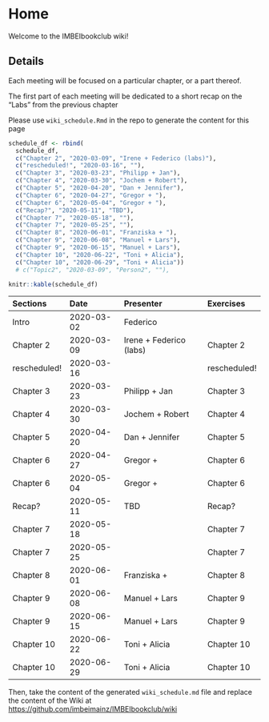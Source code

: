
# Home

Welcome to the IMBEIbookclub wiki\!

## Details

Each meeting will be focused on a particular chapter, or a part thereof.

The first part of each meeting will be dedicated to a short recap on the
“Labs” from the previous chapter

Please use `wiki_schedule.Rmd` in the repo to generate the content for
this page

``` r
schedule_df <- rbind(
  schedule_df,
  c("Chapter 2", "2020-03-09", "Irene + Federico (labs)"),
  c("rescheduled!", "2020-03-16", ""),
  c("Chapter 3", "2020-03-23", "Philipp + Jan"),
  c("Chapter 4", "2020-03-30", "Jochem + Robert"),
  c("Chapter 5", "2020-04-20", "Dan + Jennifer"),
  c("Chapter 6", "2020-04-27", "Gregor + "),
  c("Chapter 6", "2020-05-04", "Gregor + "),
  c("Recap?", "2020-05-11", "TBD"),
  c("Chapter 7", "2020-05-18", ""),
  c("Chapter 7", "2020-05-25", ""),
  c("Chapter 8", "2020-06-01", "Franziska + "),
  c("Chapter 9", "2020-06-08", "Manuel + Lars"),
  c("Chapter 9", "2020-06-15", "Manuel + Lars"),
  c("Chapter 10", "2020-06-22", "Toni + Alicia"),
  c("Chapter 10", "2020-06-29", "Toni + Alicia"))
  # c("Topic2", "2020-03-09", "Person2", ""),
```

``` r
knitr::kable(schedule_df)
```

| Sections      | Date       | Presenter               | Exercises     |
| :------------ | :--------- | :---------------------- | :------------ |
| Intro         | 2020-03-02 | Federico                |               |
| Chapter 2     | 2020-03-09 | Irene + Federico (labs) | Chapter 2     |
| rescheduled\! | 2020-03-16 |                         | rescheduled\! |
| Chapter 3     | 2020-03-23 | Philipp + Jan           | Chapter 3     |
| Chapter 4     | 2020-03-30 | Jochem + Robert         | Chapter 4     |
| Chapter 5     | 2020-04-20 | Dan + Jennifer          | Chapter 5     |
| Chapter 6     | 2020-04-27 | Gregor +                | Chapter 6     |
| Chapter 6     | 2020-05-04 | Gregor +                | Chapter 6     |
| Recap?        | 2020-05-11 | TBD                     | Recap?        |
| Chapter 7     | 2020-05-18 |                         | Chapter 7     |
| Chapter 7     | 2020-05-25 |                         | Chapter 7     |
| Chapter 8     | 2020-06-01 | Franziska +             | Chapter 8     |
| Chapter 9     | 2020-06-08 | Manuel + Lars           | Chapter 9     |
| Chapter 9     | 2020-06-15 | Manuel + Lars           | Chapter 9     |
| Chapter 10    | 2020-06-22 | Toni + Alicia           | Chapter 10    |
| Chapter 10    | 2020-06-29 | Toni + Alicia           | Chapter 10    |

Then, take the content of the generated `wiki_schedule.md` file and
replace the content of the Wiki at
<https://github.com/imbeimainz/IMBEIbookclub/wiki>
